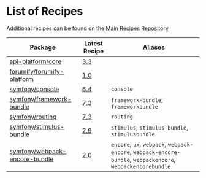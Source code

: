 # List of Recipes

Additional recipes can be found on the [Main Recipes Repository](https://github.com/symfony/recipes/blob/flex/main/RECIPES.md)

| Package | Latest Recipe | Aliases |
| --- | --- | --- |
| [api-platform/core](https://packagist.org/packages/api-platform/core) | [3.3](api-platform/core/3.3) |  |
| [forumify/forumify-platform](https://packagist.org/packages/forumify/forumify-platform) | [1.0](forumify/forumify-platform/1.0) |  |
| [symfony/console](https://packagist.org/packages/symfony/console) | [6.4](symfony/console/6.4) | `console` |
| [symfony/framework-bundle](https://packagist.org/packages/symfony/framework-bundle) | [7.3](symfony/framework-bundle/7.3) | `framework-bundle`, `frameworkbundle` |
| [symfony/routing](https://packagist.org/packages/symfony/routing) | [7.3](symfony/routing/7.3) | `routing` |
| [symfony/stimulus-bundle](https://packagist.org/packages/symfony/stimulus-bundle) | [2.9](symfony/stimulus-bundle/2.9) | `stimulus`, `stimulus-bundle`, `stimulusbundle` |
| [symfony/webpack-encore-bundle](https://packagist.org/packages/symfony/webpack-encore-bundle) | [2.0](symfony/webpack-encore-bundle/2.0) | `encore`, `ux`, `webpack`, `webpack-encore`, `webpack-encore-bundle`, `webpackencore`, `webpackencorebundle` |